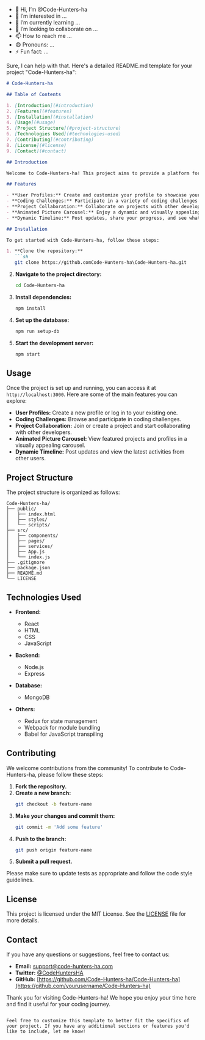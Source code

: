- 👋 Hi, I’m @Code-Hunters-ha
- 👀 I’m interested in ...
- 🌱 I’m currently learning ...
- 💞️ I’m looking to collaborate on ...
- 📫 How to reach me ...
- 😄 Pronouns: ...
- ⚡ Fun fact: ...

<!---
Code-Hunters-ha/Code-Hunters-ha is a ✨ special ✨ repository because its `README.md` (this file) appears on your GitHub profile.
You can click the Preview link to take a look at your changes.
--->

Sure, I can help with that. Here's a detailed README.md template for your project "Code-Hunters-ha":

```markdown
# Code-Hunters-ha

## Table of Contents

1. [Introduction](#introduction)
2. [Features](#features)
3. [Installation](#installation)
4. [Usage](#usage)
5. [Project Structure](#project-structure)
6. [Technologies Used](#technologies-used)
7. [Contributing](#contributing)
8. [License](#license)
9. [Contact](#contact)

## Introduction

Welcome to Code-Hunters-ha! This project aims to provide a platform for code enthusiasts to share, explore, and collaborate on coding challenges and projects. Whether you're a beginner looking to hone your skills or an experienced developer seeking new challenges, Code-Hunters-ha has something for you.

## Features

- **User Profiles:** Create and customize your profile to showcase your skills and projects.
- **Coding Challenges:** Participate in a variety of coding challenges to test and improve your skills.
- **Project Collaboration:** Collaborate on projects with other developers, share your code, and get feedback.
- **Animated Picture Carousel:** Enjoy a dynamic and visually appealing display of featured projects and profiles.
- **Dynamic Timeline:** Post updates, share your progress, and see what others are working on in real-time.

## Installation

To get started with Code-Hunters-ha, follow these steps:

1. **Clone the repository:**
   ```sh
   git clone https://github.comCode-Hunters-ha\Code-Hunters-ha.git
   ```

2. **Navigate to the project directory:**
   ```sh
   cd Code-Hunters-ha
   ```

3. **Install dependencies:**
   ```sh
   npm install
   ```

4. **Set up the database:**
   ```sh
   npm run setup-db
   ```

5. **Start the development server:**
   ```sh
   npm start
   ```

## Usage

Once the project is set up and running, you can access it at `http://localhost:3000`. Here are some of the main features you can explore:

- **User Profiles:** Create a new profile or log in to your existing one.
- **Coding Challenges:** Browse and participate in coding challenges.
- **Project Collaboration:** Join or create a project and start collaborating with other developers.
- **Animated Picture Carousel:** View featured projects and profiles in a visually appealing carousel.
- **Dynamic Timeline:** Post updates and view the latest activities from other users.

## Project Structure

The project structure is organized as follows:

```
Code-Hunters-ha/
├── public/
│   ├── index.html
│   ├── styles/
│   └── scripts/
├── src/
│   ├── components/
│   ├── pages/
│   ├── services/
│   ├── App.js
│   └── index.js
├── .gitignore
├── package.json
├── README.md
└── LICENSE
```

## Technologies Used

- **Frontend:**
  - React
  - HTML
  - CSS
  - JavaScript

- **Backend:**
  - Node.js
  - Express

- **Database:**
  - MongoDB

- **Others:**
  - Redux for state management
  - Webpack for module bundling
  - Babel for JavaScript transpiling

## Contributing

We welcome contributions from the community! To contribute to Code-Hunters-ha, please follow these steps:

1. **Fork the repository.**
2. **Create a new branch:**
   ```sh
   git checkout -b feature-name
   ```
3. **Make your changes and commit them:**
   ```sh
   git commit -m 'Add some feature'
   ```
4. **Push to the branch:**
   ```sh
   git push origin feature-name
   ```
5. **Submit a pull request.**

Please make sure to update tests as appropriate and follow the code style guidelines.

## License

This project is licensed under the MIT License. See the [LICENSE](./LICENSE) file for more details.

## Contact

If you have any questions or suggestions, feel free to contact us:

- **Email:** support@code-hunters-ha.com
- **Twitter:** [@CodeHuntersHA](https://twitter.com/CodeHuntersHA)
- **GitHub:** [https://github.com/Code-Hunters-ha/Code-Hunters-ha](https://github.com/yourusername/Code-Hunters-ha)

Thank you for visiting Code-Hunters-ha! We hope you enjoy your time here and find it useful for your coding journey.
```

Feel free to customize this template to better fit the specifics of your project. If you have any additional sections or features you'd like to include, let me know!

